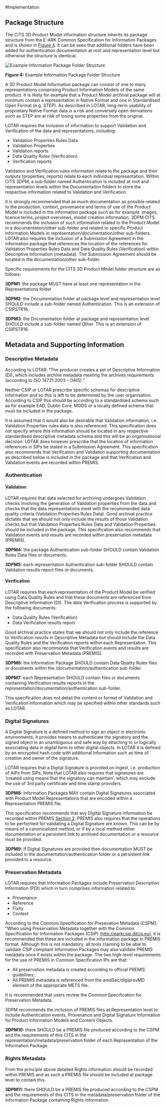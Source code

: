 #Implementation

<a name="Section4.1"><a/>

## Package Structure

The CITS 3D Product Model information structure inherits its package structure from the E-ARK Common Specification for Information Packages and is shown in [Figure 4](#fig4). It can be seen that additional folders have been added for authentication documentation at root and representation level but otherwise the structure is identical. 

<a name="fig4"></a>
![Example Information Package Folder Structure](figs/fig_4_package_structure.svg "Example Information Package Folder Structure")

**Figure 4:** Example Information Package Folder Structure

A 3D Product Model Information package can consist of one to many representations comprising Product Information Models of the same product. It is likely for example that a Product Model archival package will at minimum contain a representation in Native Format and one in Standardised Open Format (e.g. STEP). As described in LOTAR, long-term usability of proprietary Native Format data is a risk and  conversely open derivations such as STEP are at risk of losing some properties from the original.

LOTAR requires the inclusion of information to support Validation and Verification of the data and representations, including:

+ Validation Properties Rules Data
+ Validation Properties
+ Validation reports
+ Data Quality Rules (Verification)
+ Verification reports

Validation and Verification rules information relate to the package and their outputs (properties, reports) relate to each individual representation. Within CITS 3DPM, a sub-folder named Authentication is included at root and representation levels within the Documentation folders to store the respective information related to Validation and Verification. 

It is strongly recommended that as much documentation as possible related to the production, context, provenance and terms of use of the Product Model is included in the information package such as for example: images, licence terms, project overviews, model creation information. 3DPM CITS recommends the inclusion of such information related to the Product Model in a documentation/other sub-folder and related to specific Product Information Models in representation/documentation/other sub-folders. LOTAR also requires the inclusion of a Submission Agreement in the information package that references the location of the references for Validation Properties Rules Data and Data Quality Rules (Verification) within Descriptive Information (metadata). The Submission Agreement should be located in the documentation/other sub-folder.

Specific requirements for the CITS 3D Product Model folder structure are as follows:

**3DPM1**: the package MUST have at least one representation in the Representations folder 

**3DPM2**: the Documentation folder at package level and representation level SHOULD include a sub-folder named Authentication. This is an extension of CSIPSTR16.

**3DPM3**: the Documentation folder at package and representation level SHOULD include a sub-folder named Other. This is an extension of CSIPSTR16.

<a name="Section4.2"><a/>

## Metadata and Supporting Information

<a name="Section4.2.1"><a/>

### Descriptive Metadata

According to LOTAR: “The producer creates a set of Descriptive Information (DI), which includes archive metadata meeting the archives requirements (according to ISO 14721:2003 – OAIS).”

Neither CSIP or LOTAR prescribe specific schemas for descriptive information and so this is left to be determined by the user organisation. According to CSIP this should be according to a standardised schema such as for example EAD, Dublin Core, MODS or a locally defined schema that must be included in the package. 

It is assumed that it would also be desirable that Validation information, i.e. Validation Properties rules data is also referenced. This specification does not specify where this information should be located in any respective standardised descriptive metadata schema and this will be an organisational decision. LOTAR does however prescribe that the location of information references in SIPs be stated in a Submission Agreement. This specification also recommends that Verification and Validation supporting documentation as described below is included in the package and that Verification and Validation events are recorded within PREMIS.  

<a name="Section4.2.2"><a/>

### Authentication

#### Validation

LOTAR requires that data selected for archiving undergoes Validation checks involving the generation of Validation properties from the data and checks that the data representations meet with the recommended data quality criteria (Validation Properties Rules Data). Good archival practice dictates that we should not only include the results of those Validation checks but that Validation Properties Rules Data and Validation Properties should be included in the package. This specification also recommends that Validation events and results are recorded within preservation metadata (PREMIS).

**3DPM4:** the package Authentication sub-folder SHOULD contain Validation Rules Data files or documents.
  
**3DPM5:** each representation Authentication sub-folder SHOULD contain Validation results report files or documents.

#### Verification

LOTAR requires that each representation of the Product Model be verified using Data Quality Rules and that these documents are referenced from Descriptive Information (DI). The data Verification process is supported by the following documents:

+ Data Quality Rules (Verification)
+ Data Verification results report
  
Good archival practice states that we should not only include the reference to Verification results in Descriptive Metadata but should include the Data Quality Rules and the Verification reports within each Representation. This specification also recommends that Verification events and results  are recorded with Preservation Metadata (PREMIS).

**3DPM6:** the Information Package SHOULD contain Data Quality Rules files or documents within the /documentation/authentication sub-folder.
  
**3DPM7:** each Representation SHOULD contain files or documents containing Verification results reports in the representation/documentation/authentication sub-folder.
  
This specification does not detail the content or format of Validation and Verification information which may be specified within other standards such as LOTAR.

<a name="Section4.2.3"><a/>

### Digital Signatures

A Digital Signature is a defined method to sign an object in electronic environments; it provides means to authenticate the signatory and the signed object in an unambiguous and safe way by attaching to or logically associating data in digital form to other digital objects. In LOTAR it is defined by an encrypted hash code with additional information such as time of creation and owner of the signature. 

LOTAR requires that a Digital Signature is provided on Ingest, i.e. production of AIPs from SIPs. Note that LOTAR also requires that signatures are ‘created using means that the signatory can maintain’, which may exclude the use of 3rd party certificate and time stamp providers.

**3DPM8:** Information Packages MAY contain Digital Signatures associated with Product Model Representations that are encoded within a Representation PREMIS file.

This specification recommends that any Digital Signature information be recorded within PREMIS [Section 2](specification/specification.md). PREMIS also requires that the operations to be performed for validating a Digital Signature are known. This can be by means of a canonicalized method, or if by a local method either documentation or a persistent link to archived documentation or a resource must be provided.

**3DPM9:** If Digital Signatures are provided then documentation MUST be included in the documentation/authentication folder or a persistent link provided to a resource. 

<a name="Section4.2.4"><a/>

### Preservation Metadata

LOTAR requires that Information Packages include Preservation Description Information (PDI) which in turn comprises information related to:

+ Provenance
+ Reference
+ Fixity
+ Context

According to the Common Specification for Presevation Metadata (CSPM): “When using Preservation Metadata together with the Common Specification for Information Packages (CSIP) (<http://earkcsip.dilcis.eu>), it is recommended that these are included in the information package in PREMIS format. Although this is not mandatory, all tools claiming to be able to validate CSIP compliant Information Packages may  also validate PREMIS metadata once it exists within the package. The two high-level requirements for the use of PREMIS in Common Specification IPs are that:

+ All preservation metadata is created according to official PREMIS guidelines;
+ All PREMIS metadata is referenced from the amdSec/digiprovMD element of the appropriate METS file.

It is recommended that users review the Common Specification for Preservation Metadata.

3DPM recommends the inclusion of PREMIS files at Representation level to include Authentication events, Provenance and Digital Signature information for Product Information Models and Content Objects.

**3DPM10:** there SHOULD be a PREMIS file produced according to the CSPM and the requirements of this CITS in the representation/metadata/preservation folder of each Representation of the Information Package.

<a name="Section4.2.5"><a/>

### Rights Metadata
From the principle above detailed Rights information should be recorded within PREMIS and as such a PREMIS file should be included at package level to contain this. 

**3DPM11:** there SHOULD be a PREMIS file produced according to the CSPM and the requirements of this CITS in the metadata/preservation folder of the Information Package containing Rights information.
